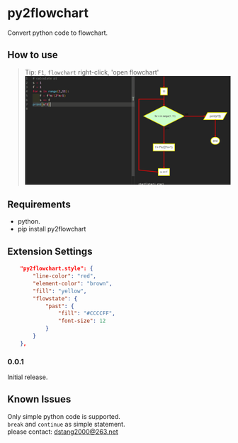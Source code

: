 # py2flowchart
Convert python code to flowchart.

## How to use
> Tip: `F1`, `flowchart`
> right-click, 'open flowchart'
![how to use](media/py2flowchart.gif)

## Requirements
- python.
- pip install py2flowchart

## Extension Settings
```json
    "py2flowchart.style": {
        "line-color": "red",
        "element-color": "brown",
        "fill": "yellow",
        "flowstate": {
            "past": {
                "fill": "#CCCCFF",
                "font-size": 12
            }
        }
    },
```


### 0.0.1
Initial release.  

## Known Issues
Only simple python code is supported.     
`break` and `continue` as simple statement.  
please contact: dstang2000@263.net


